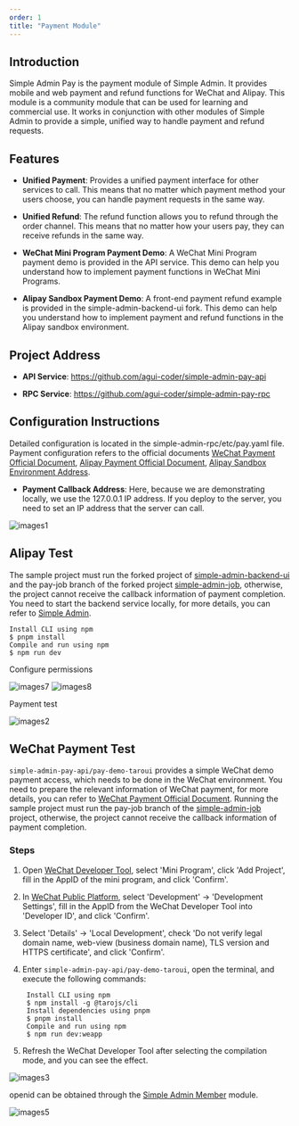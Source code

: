 ```yaml
---
order: 1
title: "Payment Module"
---
```

## Introduction

Simple Admin Pay is the payment module of Simple Admin. It provides mobile and web payment and refund functions for WeChat and Alipay. This module is a community module that can be used for learning and commercial use. It works in conjunction with other modules of Simple Admin to provide a simple, unified way to handle payment and refund requests.

## Features

- **Unified Payment**: Provides a unified payment interface for other services to call. This means that no matter which payment method your users choose, you can handle payment requests in the same way.

- **Unified Refund**: The refund function allows you to refund through the order channel. This means that no matter how your users pay, they can receive refunds in the same way.

- **WeChat Mini Program Payment Demo**: A WeChat Mini Program payment demo is provided in the API service. This demo can help you understand how to implement payment functions in WeChat Mini Programs.

- **Alipay Sandbox Payment Demo**: A front-end payment refund example is provided in the simple-admin-backend-ui fork. This demo can help you understand how to implement payment and refund functions in the Alipay sandbox environment.

## Project Address

- **API Service**: <https://github.com/agui-coder/simple-admin-pay-api>

- **RPC Service**: <https://github.com/agui-coder/simple-admin-pay-rpc>

## Configuration Instructions

Detailed configuration is located in the simple-admin-rpc/etc/pay.yaml file. Payment configuration refers to the official documents [WeChat Payment Official Document](https://pay.weixin.qq.com/), [Alipay Payment Official Document](https://opendocs.alipay.com/common/), [Alipay Sandbox Environment Address](https://opendocs.alipay.com/common/02kkv7?pathHash=8fd32ef6).

- **Payment Callback Address**: Here, because we are demonstrating locally, we use the 127.0.0.1 IP address. If you deploy to the server, you need to set an IP address that the server can call.

![images1](/assets/community/pay/img.png)

## Alipay Test

The sample project must run the forked project of [simple-admin-backend-ui](https://github.com/agui-coder/simple-admin-backend-ui) and the pay-job branch of the forked project [simple-admin-job](https://github.com/agui-coder/simple-admin-job), otherwise, the project cannot receive the callback information of payment completion. You need to start the backend service locally, for more details, you can refer to [Simple Admin](https://doc.ryansu.tech/zh/guide/basic-config/env_setting.html).

    Install CLI using npm
    $ pnpm install
    Compile and run using npm
    $ npm run dev

Configure permissions

![images7](/assets/community/pay/img7.jpg)
![images8](/assets/community/pay/img8.png)

Payment test

![images2](/assets/community/pay/img2.png)

## WeChat Payment Test

`simple-admin-pay-api/pay-demo-taroui` provides a simple WeChat demo payment access, which needs to be done in the WeChat environment. You need to prepare the relevant information of WeChat payment, for more details, you can refer to [WeChat Payment Official Document](https://pay.weixin.qq.com/). Running the sample project must run the pay-job branch of the [simple-admin-job](https://github.com/agui-coder/simple-admin-job) project, otherwise, the project cannot receive the callback information of payment completion.

### Steps

1. Open [WeChat Developer Tool](https://developers.weixin.qq.com/miniprogram/dev/devtools/download.html), select 'Mini Program', click 'Add Project', fill in the AppID of the mini program, and click 'Confirm'.

2. In [WeChat Public Platform](https://mp.weixin.qq.com/), select 'Development' -> 'Development Settings', fill in the AppID from the WeChat Developer Tool into 'Developer ID', and click 'Confirm'.

3. Select 'Details' -> 'Local Development', check 'Do not verify legal domain name, web-view (business domain name), TLS version and HTTPS certificate', and click 'Confirm'.

4. Enter `simple-admin-pay-api/pay-demo-taroui`, open the terminal, and execute the following commands:

        Install CLI using npm
        $ npm install -g @tarojs/cli
        Install dependencies using pnpm
        $ pnpm install
        Compile and run using npm
        $ npm run dev:weapp
  
5. Refresh the WeChat Developer Tool after selecting the compilation mode, and you can see the effect.

![images3](/assets/community/pay/img3.png)

openid can be obtained through the [Simple Admin Member](https://doc.ryansu.tech/zh/guide/official-comp/member.html) module.

![images5](/assets/community/pay/img5.png)